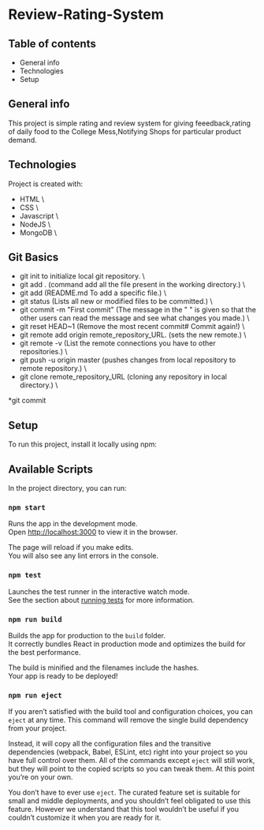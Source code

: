 # Review-Rating-System

## Table of contents
* General info
* Technologies
* Setup

## General info
This project is simple rating and review system for giving feeedback,rating of daily food to the College Mess,Notifying Shops for particular product demand.
	
## Technologies
Project is created with:
* HTML \
* CSS \
* Javascript \
* NodeJS \
* MongoDB \

## Git Basics
* git init to initialize local git repository. \
* git add . (command add all the file present in the working directory.) \
* git add (README.md  To add a specific file.) \
* git status  (Lists all new or modified files to be committed.) \
* git commit -m "First commit" (The message in the " " is given so that the other users can read the message and see what changes you made.) \
* git reset HEAD~1  (Remove the most recent commit# Commit again!) \
* git remote add origin remote_repository_URL. (sets the new remote.) \
* git remote -v  (List the remote connections you have to other repositories.) \
* git push -u origin master (pushes changes from local repository to remote repository.) \
* git clone remote_repository_URL (cloning any repository in local directory.) \



*git commit

## Setup
To run this project, install it locally using npm:

## Available Scripts

In the project directory, you can run:

### `npm start`

Runs the app in the development mode.\
Open [http://localhost:3000](http://localhost:3000) to view it in the browser.

The page will reload if you make edits.\
You will also see any lint errors in the console.

### `npm test`

Launches the test runner in the interactive watch mode.\
See the section about [running tests](https://facebook.github.io/create-react-app/docs/running-tests) for more information.

### `npm run build`

Builds the app for production to the `build` folder.\
It correctly bundles React in production mode and optimizes the build for the best performance.

The build is minified and the filenames include the hashes.\
Your app is ready to be deployed!


### `npm run eject`

If you aren’t satisfied with the build tool and configuration choices, you can `eject` at any time. This command will remove the single build dependency from your project.

Instead, it will copy all the configuration files and the transitive dependencies (webpack, Babel, ESLint, etc) right into your project so you have full control over them. All of the commands except `eject` will still work, but they will point to the copied scripts so you can tweak them. At this point you’re on your own.

You don’t have to ever use `eject`. The curated feature set is suitable for small and middle deployments, and you shouldn’t feel obligated to use this feature. However we understand that this tool wouldn’t be useful if you couldn’t customize it when you are ready for it.
